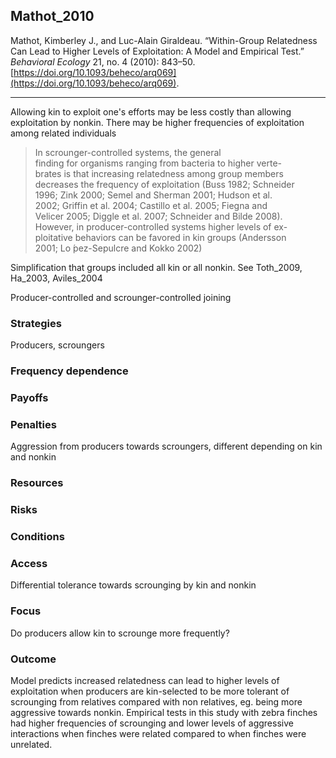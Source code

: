 ## Mathot_2010

Mathot, Kimberley J., and Luc-Alain Giraldeau. “Within-Group Relatedness Can Lead to Higher Levels of Exploitation: A Model and Empirical Test.” _Behavioral Ecology_ 21, no. 4 (2010): 843–50. [https://doi.org/10.1093/beheco/arq069](https://doi.org/10.1093/beheco/arq069).

---

Allowing kin to exploit one's efforts may be less costly than allowing exploitation by nonkin. There may be higher frequencies of exploitation among related individuals

> In scrounger-controlled systems, the general  
finding for organisms ranging from bacteria to higher verte-  
brates is that increasing relatedness among group members  
decreases the frequency of exploitation (Buss 1982; Schneider  
1996; Zink 2000; Semel and Sherman 2001; Hudson et al.  
2002; Griffin et al. 2004; Castillo et al. 2005; Fiegna and  
Velicer 2005; Diggle et al. 2007; Schneider and Bilde 2008).  
However, in producer-controlled systems higher levels of ex-  
ploitative behaviors can be favored in kin groups (Andersson  
2001; Lo ́pez-Sepulcre and Kokko 2002)


Simplification that groups included all kin or all nonkin. See Toth_2009, Ha_2003, Aviles_2004

Producer-controlled and scrounger-controlled joining


### Strategies
Producers, scroungers

### Frequency dependence

### Payoffs

### Penalties
Aggression from producers towards scroungers, different depending on kin and nonkin

### Resources

### Risks

### Conditions

### Access
Differential tolerance towards scrounging by kin and nonkin 

### Focus
Do producers allow kin to scrounge more frequently?

### Outcome
Model predicts increased relatedness can lead to higher levels of exploitation when producers are kin-selected to be more tolerant of scrounging from relatives compared with non relatives, eg. being more aggressive towards nonkin. Empirical tests in this study with zebra finches had higher frequencies of scrounging and lower levels of aggressive interactions when finches were related compared to when finches were unrelated.  

